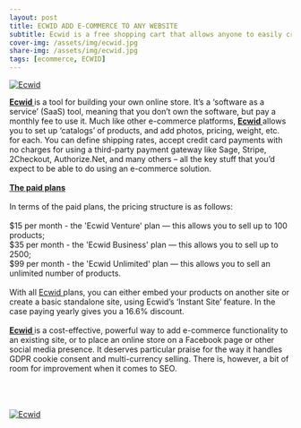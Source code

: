 ```yaml
---
layout: post
title: ECWID ADD E-COMMERCE TO ANY WEBSITE 
subtitle: Ecwid is a free shopping cart that allows anyone to easily create online store and sell everywhere from Facebook to mobile.  
cover-img: /assets/img/ecwid.jpg
share-img: /assets/img/ecwid.jpg
tags: [ecommerce, ECWID]
---
```


<a href="http://open.ecwid.com/GetECWID" style="border: none; outline: none;" target="_blank"><img alt="Ecwid" border="0" src="/assets/img/ecwid.jpg" /></a>


<div><b><a href="http://open.ecwid.com/GetECWID" target="_blank">Ecwid </a></b>is a tool for building your own online store. It’s a ‘software as a service’ (SaaS) tool, meaning that you don’t own the software, but pay a monthly fee to use it. Much like other e-commerce platforms, <b><a href="http://open.ecwid.com/GetECWID" target="_blank">Ecwid </a></b>allows you to set up ‘catalogs’ of products, and add photos, pricing, weight, etc. for each. You can define shipping rates, accept credit card payments with no charges for using a third-party payment gateway like Sage, Stripe, 2Checkout, Authorize.Net, and many others – all the key stuff that you’d expect to be able to do using an e-commerce solution.</div><div><br /></div><div><b><u>The paid plans</u></b></div><div><b><u><br /></u></b></div><div>In terms of the paid plans, the pricing structure is as follows:</div><div><br /></div><div>$15 per month - the 'Ecwid Venture' plan — this allows you to sell up to 100 products;</div><div>$35 per month - the 'Ecwid Business' plan — this allows you to sell up to 2500;</div><div>$99 per month - the 'Ecwid Unlimited' plan — this allows you to sell an unlimited number of products.</div><div><br /></div><div>With all <a href="http://open.ecwid.com/GetECWID" target="_blank">Ecwid </a>plans, you can either embed your products on another site or create a basic standalone site, using Ecwid’s ‘Instant Site’ feature. In the case paying yearly gives you a 16.6% discount.</div><div><br /></div><div><a href="http://open.ecwid.com/GetECWID" target="_blank"><b>Ecwid </b></a>is a cost-effective, powerful way to add e-commerce functionality to an existing site, or to place an online store on a Facebook page or other social media presence. It deserves particular praise for the way it handles GDPR cookie consent and multi-currency selling. There is, however, a bit of room for improvement when it comes to SEO.</div><div><br /></div><div><br /></div><div><br /></div>


<a href="http://open.ecwid.com/GetECWID" style="border: none; outline: none;" target="_blank"><img alt="Ecwid" border="0" src="/assets/img/ecwid.jpg" /></a>
